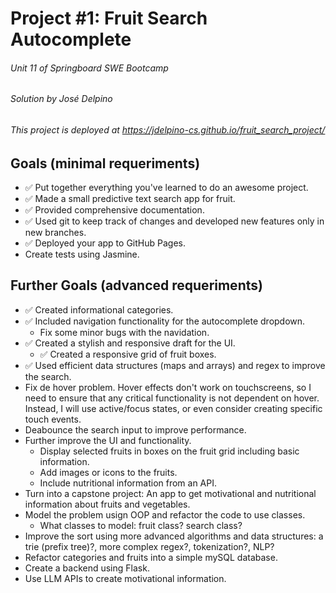# Project #1: Fruit Search Autocomplete
###### Unit 11 of Springboard SWE Bootcamp
###### Solution by José Delpino 

###### This project is deployed at <https://jdelpino-cs.github.io/fruit_search_project/>


## Goals (minimal requeriments)
* ✅ Put together everything you've learned to do an awesome project.
* ✅ Made a small predictive text search app for fruit.
* ✅ Provided comprehensive documentation.
* ✅ Used git to keep track of changes and developed new features
  only in new branches.
* ✅ Deployed your app to GitHub Pages.
* Create tests using Jasmine.

## Further Goals (advanced requeriments)
* ✅ Created informational categories.
* ✅ Included navigation functionality for the autocomplete dropdown.
  * Fix some minor bugs with the navidation.
* ✅ Created a stylish and responsive draft for the UI.
  + ✅ Created a responsive grid of fruit boxes.
* ✅ Used efficient data structures (maps and arrays) and regex to improve
  the search.
* Fix de hover problem. Hover effects don't work on touchscreens,
  so I need to ensure that any critical functionality is not dependent
  on hover. Instead, I will use active/focus states, or even consider
  creating specific touch events.
* Deabounce the search input to improve performance.
* Further improve the UI and functionality.
  + Display selected fruits in boxes on the fruit grid including basic
  information.
  + Add images or icons to the fruits.
  + Include nutritional information from an API.
* Turn into a capstone project: An app to get motivational and nutritional
  information about fruits and vegetables. 
* Model the problem usign OOP and refactor the code to use classes.
  + What classes to model: fruit class? search class?
* Improve the sort using more advanced algorithms and data structures:
  a trie (prefix tree)?, more complex regex?, tokenization?, NLP?
* Refactor categories and fruits into a simple mySQL database.
* Create a backend using Flask.
* Use LLM APIs to create motivational information.
